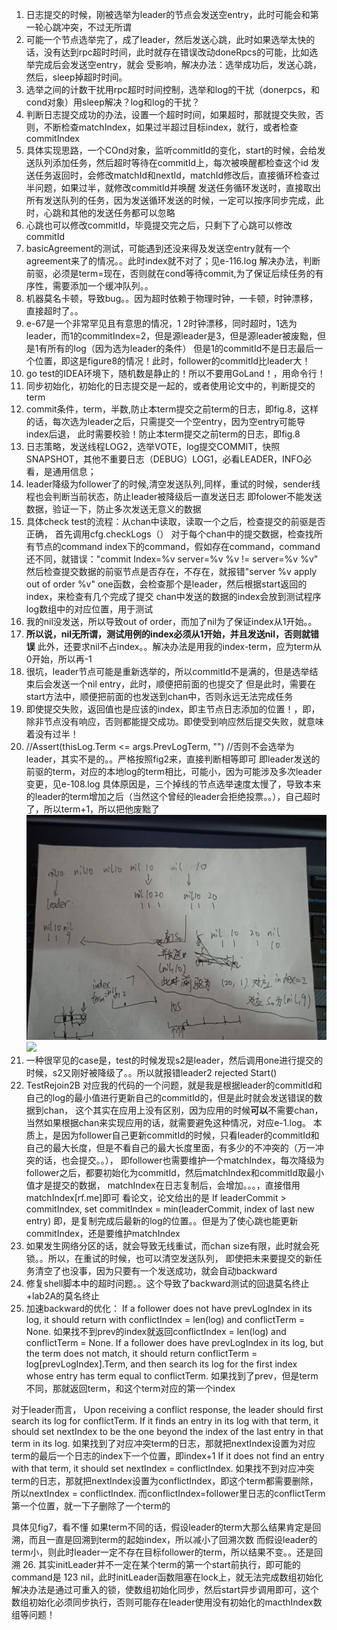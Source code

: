 1. 日志提交的时候，刚被选举为leader的节点会发送空entry，此时可能会和第一轮心跳冲突，不过无所谓
2. 可能一个节点选举完了，成了leader，然后发送心跳，此时如果选举太快的话，没有达到rpc超时时间，此时就存在错误改动doneRpcs的可能，比如选举完成后会发送空entry，就会
受影响，解决办法：选举成功后，发送心跳，然后，sleep掉超时时间。
3. 选举之间的计数干扰用rpc超时时间控制，选举和log的干扰（donerpcs，和cond对象）用sleep解决？log和log的干扰？
4. 判断日志提交成功的办法，设置一个超时时间，如果超时，那就提交失败，否则，不断检查matchIndex，如果过半超过目标index，就行，或者检查commitIndex
5. 具体实现思路，一个COnd对象，监听commitId的变化，start的时候，会给发送队列添加任务，然后超时等待在commitId上，每次被唤醒都检查这个id
发送任务返回时，会修改matchId和nextId，matchId修改后，直接循环检查过半问题，如果过半，就修改commitId并唤醒
发送任务循环发送时，直接取出所有发送队列的任务，因为发送循环发送的时候，一定可以按序同步完成，此时，心跳和其他的发送任务都可以忽略
6. 心跳也可以修改commitId，毕竟提交完之后，只剩下了心跳可以修改commitId
7. basicAgreement的测试，可能遇到还没来得及发送空entry就有一个agreement来了的情况。。此时index就不对了；见e-116.log
解决办法，判断前驱，必须是term=现在，否则就在cond等待commit,为了保证后续任务的有序性，需要添加一个缓冲队列。。
8. 机器莫名卡顿，导致bug。。因为超时依赖于物理时钟，一卡顿，时钟漂移，直接超时了。。
9. e-67是一个非常罕见且有意思的情况，1 2时钟漂移，同时超时，1选为leader，而1的commitIndex=2，但是源leader是3，但是源leader被废黜，但是1有所有的log（因为选为leader的条件）
但是1的commitId不是日志最后一个位置，即这是figure8的情况！此时，follower的commitId比leader大！
10. go test的IDEA环境下，随机数是静止的！所以不要用GoLand！，用命令行！
11. 同步初始化，初始化的日志提交是一起的，或者使用论文中的，判断提交的term
12. commit条件，term，半数,防止本term提交之前term的日志，即fig.8，这样的话，每次选为leader之后，只需提交一个空entry，因为空entry可能导index后退，
此时需要校验！防止本term提交之前term的日志，即fig.8
13. 日志策略，发送线程LOG2，选举VOTE，log提交COMMIT，快照SNAPSHOT，其他不重要日志（DEBUG）LOG1，必看LEADER，INFO必看，是通用信息；
14. leader降级为follower了的时候,清空发送队列,同样，重试的时候，sender线程也会判断当前状态，防止leader被降级后一直发送日志
即folower不能发送数据，验证一下，防止多次发送无意义的数据
15. 具体check test的流程：从chan中读取，读取一个之后，检查提交的前驱是否正确，
首先调用cfg.checkLogs（）
对于每个chan中的提交数据，检查找所有节点的command index下的command，假如存在command，command还不同，就错误："commit Index=%v server=%v %v != server=%v %v"
然后检查提交数据的前驱节点是否存在，不存在，就报错"server %v apply out of order %v"
one函数，会检查那个是leader，然后根据start返回的index，来检查有几个完成了提交
chan中发送的数据的index会放到测试程序log数组中的对应位置，用于测试
16. 我的nil没发送，所以导致out of order，而加了nil为了保证index从1开始。。
17. **所以说，nil无所谓，测试用例的index必须从1开始，并且发送nil，否则就错误**
此外，还要求nil不占index。。解决办法是用我的index-term，应为term从0开始，所以再-1
18. 很坑，leader节点可能是重新选举的，所以commitId不是满的，但是选举结束后会发送一个nil entry，此时，顺便把前面的也提交了
但是此时，需要在start方法中，顺便把前面的也发送到chan中，否则永远无法完成任务
19. 即使提交失败，返回值也是应该的index，即主节点日志添加的位置！，即，除非节点没有响应，否则都能提交成功。即使受到响应然后提交失败，就意味着没有过半！
20. //Assert(thisLog.Term <= args.PrevLogTerm, "") //否则不会选举为leader，其实不是的。。严格按照fig2来，直接判断相等即可
即leader发送的前驱的term，对应的本地log的term相比，可能小，因为可能涉及多次leader变更，见e-108.log
具体原因是，三个掉线的节点选举速度太慢了，导致本来的leader的term增加之后（当然这个曾经的leader会拒绝投票。。），自己超时了，所以term+1，所以把他废黜了
![](./2b-1.jpg) <br/>
![](./2b-2.jpg)
21. 一种很罕见的case是，test的时候发现s2是leader，然后调用one进行提交的时候，s2又刚好被降级了。。所以就报错leader2 rejected Start()
22. TestRejoin2B 对应我的代码的一个问题，就是我是根据leader的commitId和自己的log的最小值进行更新自己的commitId的，但是此时就会发送错误的数据到chan，
这个其实在应用上没有区别，因为应用的时候**可以**不需要chan，当然如果根据chan来实现应用的话，就需要避免这种情况，对应e-1.log。
本质上，是因为follower自己更新commitId的时候，只看leader的commitId和自己的最大长度，但是不看自己的最大长度里面，有多少的不冲突的（万一冲突的话，也会提交。。），
即follower也需要维护一个matchIndex，每次降级为follower之后，都要初始化为commitId，然后matchIndex和commitId取最小值才是提交的数据，
matchIndex在日志复制后，会增加。。。，直接借用matchIndex[rf.me]即可
看论文，论文给出的是
If leaderCommit > commitIndex, set commitIndex =
    min(leaderCommit, index of last new entry)
即，是复制完成后最新的log的位置。。但是为了使心跳也能更新commitIndex，还是要维护matchIndex
23. 如果发生网络分区的话，就会导致无线重试，而chan size有限，此时就会死锁。。所以，在重试的时候，也可以清空发送队列，
即使把未来要提交的新任务清空了也没事，因为只要有一个发送成功，就会自动backward
24. 修复shell脚本中的超时问题。。这个导致了backward测试的回退莫名终止+lab2A的莫名终止
25. 加速backward的优化：
If a follower does not have prevLogIndex in its log, it should return with conflictIndex = len(log) and conflictTerm = None.
如果找不到prev的index就返回conflictIndex = len(log) and conflictTerm = None.
If a follower does have prevLogIndex in its log, but the term does not match,
it should return conflictTerm = log[prevLogIndex].Term, and then search its log for the first index whose entry has term equal to conflictTerm.
如果找到了prev，但是term不同，那就返回term，和这个term对应的第一个index

对于leader而言，
Upon receiving a conflict response, the leader should first search its log for conflictTerm.
If it finds an entry in its log with that term, it should set nextIndex to be the one beyond the index of the last entry in that term in its log.
如果找到了对应冲突term的日志，那就把nextIndex设置为对应term的最后一个日志的index下一个位置，即index+1
If it does not find an entry with that term, it should set nextIndex = conflictIndex.
如果找不到对应冲突term的日志，那就把nextIndex设置为conflictIndex，即这个term都需要删除，所以nextIndex = conflictIndex. 
而conflictIndex=follower里日志的conflictTerm第一个位置，就一下子删除了一个term的

具体见fig7，看不懂
如果term不同的话，假设leader的term大那么结果肯定是回溯，而且一直是回溯到term的起始index，所以减小了回溯次数
而假设leader的term小，则此时leader一定不存在目标follower的term，所以结果不变。。还是回溯
26. 其实initLeader并不一定在某个term的第一个start前执行，即可能的command是 123 nil，此时initLeader函数阻塞在lock上，就无法完成数组初始化
解决办法是通过可重入的锁，使数组初始化同步，然后start异步调用即可，这个数组初始化必须同步执行，否则可能存在leader使用没有初始化的macthIndex数组等问题！

